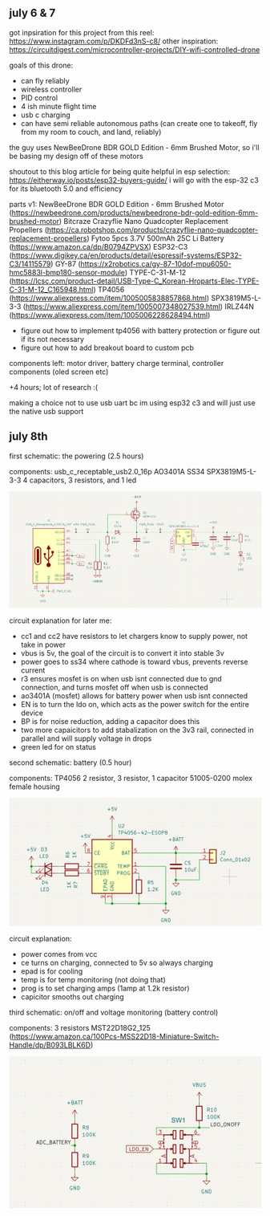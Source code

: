 ## july 6 & 7

got inpsiration for this project from this reel: https://www.instagram.com/p/DKDFd3nS-c8/
other inspiration: https://circuitdigest.com/microcontroller-projects/DIY-wifi-controlled-drone

goals of this drone:

- can fly reliably
- wireless controller
- PID control
- 4 ish minute flight time
- usb c charging
- can have semi reliable autonomous paths (can create one to takeoff, fly from my room to couch, and land, reliably)

the guy uses NewBeeDrone BDR GOLD Edition - 6mm Brushed Motor, so i'll be basing my design off of these motors

shoutout to this blog article for being quite helpful in esp selection: https://eitherway.io/posts/esp32-buyers-guide/
i will go with the esp-32 c3 for its bluetooth 5.0 and efficiency

parts v1:
NewBeeDrone BDR GOLD Edition - 6mm Brushed Motor (https://newbeedrone.com/products/newbeedrone-bdr-gold-edition-6mm-brushed-motor)
Bitcraze Crazyflie Nano Quadcopter Replacement Propellers (https://ca.robotshop.com/products/crazyflie-nano-quadcopter-replacement-propellers)
Fytoo 5pcs 3.7V 500mAh 25C Li Battery (https://www.amazon.ca/dp/B0794ZPVSX)
ESP32-C3 (https://www.digikey.ca/en/products/detail/espressif-systems/ESP32-C3/14115579)
GY-87 (https://x2robotics.ca/gy-87-10dof-mpu6050-hmc5883l-bmp180-sensor-module)
TYPE-C-31-M-12 (https://lcsc.com/product-detail/USB-Type-C_Korean-Hroparts-Elec-TYPE-C-31-M-12_C165948.html)
TP4056 (https://www.aliexpress.com/item/1005005838857868.html)
SPX3819M5-L-3-3 (https://www.aliexpress.com/item/1005007348027539.html)
IRLZ44N (https://www.aliexpress.com/item/1005006228628494.html)

- figure out how to implement tp4056 with battery protection or figure out if its not necessary
- figure out how to add breakout board to custom pcb

components left: motor driver, battery charge terminal, controller components (oled screen etc)

+4 hours; lot of research :( 

making a choice not to use usb uart bc im using esp32 c3 and will just use the native usb support

## july 8th

first schematic: the powering (2.5 hours)

components:
usb_c_receptable_usb2.0_16p
AO3401A
SS34
SPX3819M5-L-3-3
4 capacitors, 3 resistors, and 1 led

![power](assets/image1.png)

circuit explanation for later me:
- cc1 and cc2 have resistors to let chargers know to supply power, not take in power
- vbus is 5v, the goal of the circuit is to convert it into stable 3v
- power goes to ss34 where cathode is toward vbus, prevents reverse current
- r3 ensures mosfet is on when usb isnt connected due to gnd connection, and turns mosfet off when usb is connected
- ao3401A (mosfet) allows for battery power when usb isnt connected
- EN is to turn the ldo on, which acts as the power switch for the entire device
- BP is for noise reduction, adding a capacitor does this
- two more capaicitors to add stabalization on the 3v3 rail, connected in parallel and will supply voltage in drops
- green led for on status

second schematic: battery (0.5 hour)

components:
TP4056
2 resistor, 3 resistor, 1 capacitor
51005-0200 molex female housing

![battery](assets/image2.png)

circuit explanation: 
- power comes from vcc
- ce turns on charging, connected to 5v so always charging
- epad is for cooling
- temp is for temp monitoring (not doing that)
- prog is to set charging amps (1amp at 1.2k resistor)
- capicitor smooths out charging

third schematic: on/off and voltage monitoring (battery control)

components:
3 resistors
MST22D18G2_125 (https://www.amazon.ca/100Pcs-MSS22D18-Miniature-Switch-Handle/dp/B093LBLK6D)

![batterycontrol](assets/image3.png)